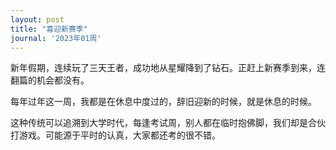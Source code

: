 ```yaml
---
layout: post
title: "喜迎新赛季"
journal: '2023年01周'
---
```


新年假期，连续玩了三天王者，成功地从星耀降到了钻石。正赶上新赛季到来，连翻篇的机会都没有。

每年过年这一周，我都是在休息中度过的，辞旧迎新的时候，就是休息的时候。

这种传统可以追溯到大学时代，每逢考试周，别人都在临时抱佛脚，我们却是合伙打游戏。可能源于平时的认真，大家都还考的很不错。
